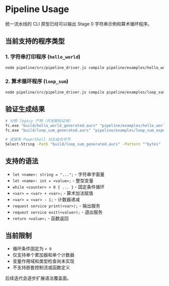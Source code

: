 # Pipeline Usage

统一流水线的 CLI 原型已经可以输出 Stage 0 字符串示例和算术循环程序。

## 当前支持的程序类型

### 1. 字符串打印程序 (`hello_world`)
```bash
node pipeline/src/pipeline_driver.js compile pipeline/examples/hello_world.aur -o build/hello_world.aurs
```

### 2. 算术循环程序 (`loop_sum`)
```bash
node pipeline/src/pipeline_driver.js compile pipeline/examples/loop_sum.aur -o build/loop_sum.aurs
```

## 验证生成结果
```bash
# 对照 legacy 产物（开发期验证用）
fc.exe "build/hello_world_generated.aurs" "pipeline/examples/hello_world_expected.aurs"
fc.exe "build/loop_sum_generated.aurs" "pipeline/examples/loop_sum_expected.aurs"

# 或使用 PowerShell 对比指令字节
Select-String -Path "build/loop_sum_generated.aurs" -Pattern "^bytes"
```

## 支持的语法
- `let <name>: string = "...";` - 字符串字面量
- `let <name>: int = <value>;` - 整型变量
- `while <counter> > 0 { ... }` - 固定条件循环
- `<var> = <var> + <var>;` - 算术加法赋值
- `<var> = <var> - 1;` - 计数器递减
- `request service print(<var>);` - 输出服务
- `request service exit(<value>);` - 退出服务
- `return <value>;` - 函数返回

## 当前限制
- 循环条件固定为 `> 0`
- 仅支持单个累加器和单个计数器
- 变量作用域和类型检查尚未实现
- 不支持嵌套控制流或函数定义

后续迭代会逐步扩展语法覆盖面。
